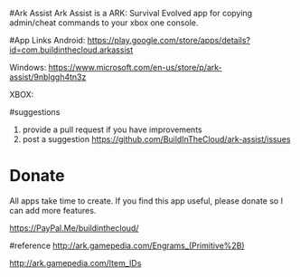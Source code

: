 #Ark Assist
Ark Assist is a ARK: Survival Evolved app for copying admin/cheat commands to your xbox one console.

#App Links
Android: https://play.google.com/store/apps/details?id=com.buildinthecloud.arkassist

Windows: https://www.microsoft.com/en-us/store/p/ark-assist/9nblggh4tn3z

XBOX:

#suggestions
1. provide a pull request if you have improvements
2. post a suggestion https://github.com/BuildInTheCloud/ark-assist/issues

# Donate
All apps take time to create. If you find this app useful, please donate so I can add more features.

https://PayPal.Me/buildinthecloud/

#reference
http://ark.gamepedia.com/Engrams_(Primitive%2B)

http://ark.gamepedia.com/Item_IDs